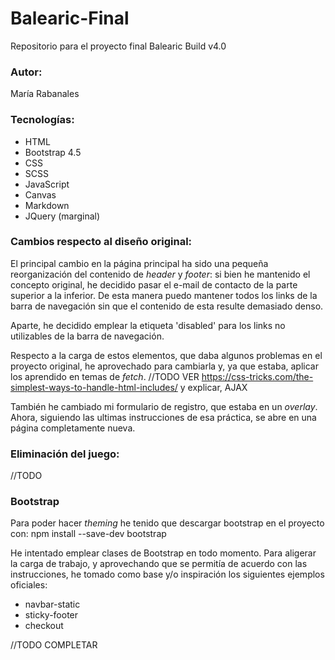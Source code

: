 # Balearic-Final
Repositorio para el proyecto final Balearic Build v4.0

### Autor:
María Rabanales

### Tecnologías:
* HTML
* Bootstrap 4.5
* CSS
* SCSS
* JavaScript
* Canvas
* Markdown
* JQuery (marginal)

### Cambios respecto al diseño original:
El principal cambio en la página principal ha sido una pequeña reorganización del contenido de *header* y *footer*: si bien he mantenido el concepto original, he decidido pasar el e-mail de contacto de la parte superior a la inferior. De esta manera puedo mantener todos los links de la barra de navegación sin que el contenido de esta resulte demasiado denso.

Aparte, he decidido emplear la etiqueta 'disabled' para los links no utilizables de la barra de navegación.

Respecto a la carga de estos elementos, que daba algunos problemas en el proyecto original, he aprovechado para cambiarla y, ya que estaba, aplicar los aprendido en temas de *fetch*. 
//TODO VER https://css-tricks.com/the-simplest-ways-to-handle-html-includes/ y explicar, AJAX

También he cambiado mi formulario de registro, que estaba en un *overlay*. Ahora, siguiendo las ultimas instrucciones de esa práctica, se abre en una página completamente nueva.

### Eliminación del juego:
//TODO

### Bootstrap
Para poder hacer *theming* he tenido que descargar bootstrap en el proyecto con: npm install --save-dev bootstrap



He intentado emplear clases de Bootstrap en todo momento. Para aligerar la carga de trabajo, y aprovechando que se permitía de acuerdo con las instrucciones, he tomado como base y/o inspiración los siguientes ejemplos oficiales:
* navbar-static
* sticky-footer
* checkout


//TODO COMPLETAR